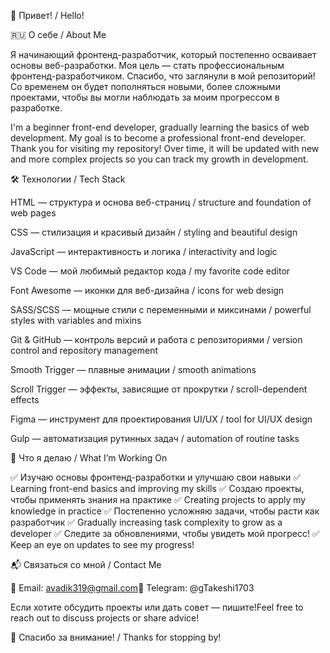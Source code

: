 👋 Привет! / Hello!

🇷🇺 О себе / About Me

Я начинающий фронтенд-разработчик, который постепенно осваивает основы веб-разработки. Моя цель — стать профессиональным фронтенд-разработчиком. Спасибо, что заглянули в мой репозиторий! Со временем он будет пополняться новыми, более сложными проектами, чтобы вы могли наблюдать за моим прогрессом в разработке.

I'm a beginner front-end developer, gradually learning the basics of web development. My goal is to become a professional front-end developer. Thank you for visiting my repository! Over time, it will be updated with new and more complex projects so you can track my growth in development.

🛠 Технологии / Tech Stack

HTML — структура и основа веб-страниц / structure and foundation of web pages

CSS — стилизация и красивый дизайн / styling and beautiful design

JavaScript — интерактивность и логика / interactivity and logic

VS Code — мой любимый редактор кода / my favorite code editor

Font Awesome — иконки для веб-дизайна / icons for web design

SASS/SCSS — мощные стили с переменными и миксинами / powerful styles with variables and mixins

Git & GitHub — контроль версий и работа с репозиториями / version control and repository management

Smooth Trigger — плавные анимации / smooth animations

Scroll Trigger — эффекты, зависящие от прокрутки / scroll-dependent effects

Figma — инструмент для проектирования UI/UX / tool for UI/UX design

Gulp — автоматизация рутинных задач / automation of routine tasks

🌟 Что я делаю / What I’m Working On

✅ Изучаю основы фронтенд-разработки и улучшаю свои навыки ✅ Learning front-end basics and improving my skills
✅ Создаю проекты, чтобы применять знания на практике ✅ Creating projects to apply my knowledge in practice
✅ Постепенно усложняю задачи, чтобы расти как разработчик ✅ Gradually increasing task complexity to grow as a developer
✅ Следите за обновлениями, чтобы увидеть мой прогресс! ✅ Keep an eye on updates to see my progress!


📬 Связаться со мной / Contact Me

📧 Email: avadik319@gmail.com💬 Telegram: @gTakeshi1703

Если хотите обсудить проекты или дать совет — пишите!Feel free to reach out to discuss projects or share advice!

🚀 Спасибо за внимание! / Thanks for stopping by!
